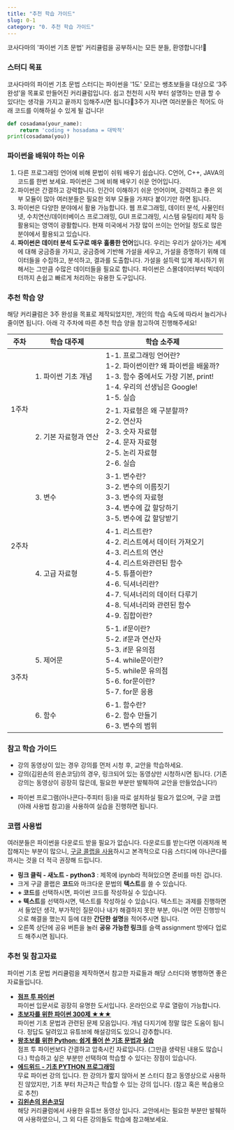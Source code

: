 ```yaml
---
title: "추천 학습 가이드"
slug: 0-1
category: "0. 추천 학습 가이드"
---
```


코사다마의 '파이썬 기초 문법' 커리큘럼을 공부하시는 모든 분들, 환영합니다!🙌

### 스터디 목표
코사다마의 파이썬 기초 문법 스터디는 파이썬을 '1도' 모르는 쌩초보들을 대상으로 ‘3주 완성’을 목표로 만들어진 커리큘럼입니다. 쉽고 천천히 시작 부터 설명하는 만큼 할 수 있다!는 생각을 가지고 끝까지 임해주시면 됩니다💖3주가 지나면 여러분들은 적어도 아래 코드를 이해하실 수 있게 될 겁니다!
```python
def cosadama(your_name): 
	return 'coding + hosadama = 대박적' 
print(cosadama(you))
```

### 파이썬을 배워야 하는 이유
1.  다른 프로그래밍 언어에 비해 문법이 쉬워 배우기 쉽습니다. C언어, C++, JAVA의 코드를 한번 보세요. 파이썬은 그에 비해 배우기 쉬운 언어입니다.
2.  파이썬은 간결하고 강력합니다. 인간이 이해하기 쉬운 언어이며, 강력하고 좋은 외부 모듈이 많아 여러분들은 필요한 외부 모듈을 가져다 붙이기만 하면 됩니다.
3.  파이썬은 다양한 분야에서 활용 가능합니다. 웹 프로그래밍, 데이터 분석, 사물인터넷, 수치연산/데이터베이스 프로그래밍, GUI 프로그래밍, 시스템 유틸리티 제작 등 활용되는 영역이 광활합니다. 현재 미국에서 가장 많이 쓰이는 언어일 정도로 많은 분야에서 활용되고 있습니다.
4.  **파이썬은 데이터 분석 도구로 매우 훌륭한 언어**입니다. 우리는 우리가 살아가는 세계에 대해 궁금증을 가지고, 궁금증에 기반해 가설을 세우고, 가설을 증명하기 위해 데이터들을 수집하고, 분석하고, 결과를 도출합니다. 가설을 설득력 있게 제시하기 위해서는 그만큼 수많은 데이터들을 필요로 합니다. 파이썬은 스몰데이터부터 빅데이터까지 손쉽고 빠르게 처리하는 유용한 도구입니다.

### 추천 학습 양
해당 커리큘럼은 3주 완성을 목표로 제작되었지만, 개인의 학습 속도에 따라서 늘리거나 줄이면 됩니다. 아래 각 주차에 따른 추천 학습 양을 참고하여 진행해주세요!
<table> 
<thead> 
<tr>  
<th>주차</th> 
<th>학습 대주제</th>  
<th>학습 소주제</th>  
</tr>  
</thead> 
<tbody>  
<tr> 
<td rowspan=2>1주차</td>  
<td>1. 파이썬 기초 개념</td> 
<td> 
1-1. 프로그래밍 언어란?<br> 
1-2. 파이썬이란? 왜 파이썬을 배울까?<br>
1-3. 함수 중에서도 가장 기본, print! <br>
1-4. 우리의 선생님은 Google! <br>
1-5. 실습
</td> 
</tr> 
<tr> 
<td>2. 기본 자료형과 연산</td> 
<td> 
2-1. 자료형은 왜 구분할까?<br> 
2-2. 연산자<br>
2-3. 숫자 자료형 <br>
2-4. 문자 자료형 <br>
2-5. 논리 자료형 <br>
2-6. 실습
</td>
</tr>  
<tr>  
<td rowspan=2>2주차</td> 
<td>3. 변수</td> 
<td> 
3-1. 변수란?<br> 
3-2. 변수의 이름짓기<br>
3-3. 변수의 자료형<br>
3-4. 변수에 값 할당하기<br>
3-5. 변수에 값 할당받기<br>
</td>
</tr>  
<tr>  
<td>4. 고급 자료형</td>
<td> 
4-1. 리스트란?<br> 
4-2. 리스트에서 데이터 가져오기<br>
4-3. 리스트의 연산<br>
4-4. 리스트와관련된 함수<br>
4-5. 튜플이란?<br>
4-6. 딕셔너리란? <br>
4-7. 딕셔너리의 데이터 다루기 <br>
4-8. 딕셔너리와 관련된 함수 <br>
4-9. 집합이란?
</td>
</tr>  
<tr>  
<td rowspan=2>3주차</td> 
<td>5. 제어문</td> 
<td> 
5-1. if문이란?<br> 
5-2. if문과 연산자 <br>
5-3. if문 유의점 <br>
5-4. while문이란?<br>
5-5. while문 유의점<br>
5-6. for문이란?<br>
5-7. for문 응용
</td>
</tr>  
<tr>  
<td>6. 함수</td>
<td> 
6-1. 함수란? <br> 
6-2. 함수 만들기<br>
6-3. 변수의 범위
</td>
</tr>  
</tbody> 
</table>

### 참고 학습 가이드
* 강의 동영상이 있는 경우 강의를 먼저 시청 후, 교안을 학습하세요.
* 강의(김왼손의 왼손코딩)의 경우, 링크되어 있는 동영상만 시청하시면 됩니다. (기존 강의는 동영상이 굉장히 많은데, 필요한 부분만 발췌하여 교안을 만들었습니다!)
-   파이썬 프로그램(아나콘다-주피터 등)을 따로 설치하실 필요가 없으며, 구글 코랩 (아래 사용법 참고)을 사용하여 실습을 진행하면 됩니다.

### 코랩 사용법
여러분들은 파이썬을 다운로드 받을 필요가 없습니다. 다운로드를 받는다면 이래저래 복잡해지는 부분이 많으니, [구글 콜랩을 사용](https://colab.research.google.com/)하시고 본격적으로 다음 스터디에 아나콘다를 까시는 것을 더 적극 권장해 드립니다.

-   **링크 클릭 - 새노트 - python3** : 제목에 ipynb라 적혀있으면 준비를 마친 겁니다.
-   크게 구글 콜랩은 **코드**와 마크다운 문법의 **텍스트**를 쓸 수 있습니다.
-   **+ 코드**를 선택하시면, 파이썬 코드를 작성하실 수 있습니다.
-   **+ 텍스트**를 선택하시면, 텍스트를 작성하실 수 있습니다. 텍스트는 과제를 진행하면서 들었던 생각, 부가적인 질문이나 내가 해결하지 못한 부분, 아니면 어떤 진행방식으로 해결을 했는지 등에 대한 **간단한 설명**을 적어주시면 됩니다.
-   오른쪽 상단에 공유 버튼을 눌러 **공유 가능한 링크**를 슬랙 assignment 방에다 업로드 해주시면 됩니다.

### 추천 및 참고자료
파이썬 기초 문법 커리큘럼을 제작하면서 참고한 자료들과 해당 스터디와 병행하면 좋은 자료들입니다.

* [**점프 투 파이썬**](https://wikidocs.net/book/1)     
    파이썬 입문서로 굉장히 유명한 도서입니다. 온라인으로 무료 열람이 가능합니다.
* [**초보자를 위한 파이썬 300제 ★★★**](https://wikidocs.net/book/922)        
	파이썬 기초 문법과 관련된 문제 모음입니다. 개념 다지기에 정말 많은 도움이 됩니다. 정답도 달려있고 유튜브에 해설강의도 있으니 강추합니다.
* [**왕초보를 위한 Python: 쉽게 풀어 쓴 기초 문법과 실습**](https://wikidocs.net/book/2https://wikidocs.net/book/2)    
    점프 투 파이썬보다 간결하고 압축시킨 자료입니다. (그만큼 생략된 내용도 많습니다.) 학습하고 싶은 부분만 선택하여 학습할 수 있다는 장점이 있습니다.
* [**에드위드 - 기초 PYTHON 프로그래밍**](https://www.edwith.org/sogang_python)     
    무료 파이썬 강의 입니다. 한 강의가 짧지 않아서 본 스터디 참고 동영상으로 사용하진 않았지만, 기초 부터 차근차근 학습할 수 있는 강의 입니다. (참고 혹은 복습용으로 추천)
* [**김왼손의 왼손코딩**](https://www.youtube.com/watch?v=c2mpe9Xcp0I&list=PLGPF8gvWLYyrkF85itdBHaOLSVbtdzBww&index=1)     
	  해당 커리큘럼에서 사용한 유튜브 동영상 입니다. 교안에서는 필요한 부분만 발췌하여 사용하였으니, 그 외 다른 강의들도 학습에 참고해보세요. 
